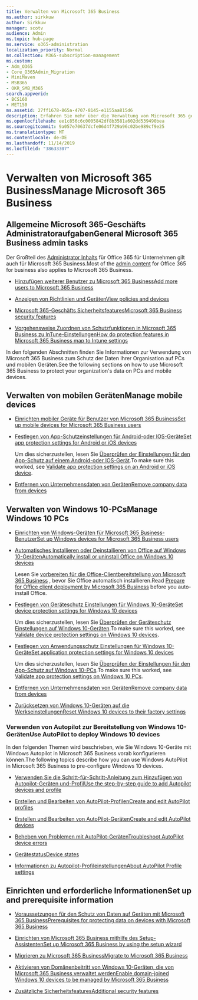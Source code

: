 ```yaml
---
title: Verwalten von Microsoft 365 Business
ms.author: sirkkuw
author: Sirkkuw
manager: scotv
audience: Admin
ms.topic: hub-page
ms.service: o365-administration
localization_priority: Normal
ms.collection: M365-subscription-management
ms.custom:
- Adm_O365
- Core_O365Admin_Migration
- MiniMaven
- MSB365
- OKR_SMB_M365
search.appverid:
- BCS160
- MET150
ms.assetid: 27ff1678-865a-4707-8145-e1155aa815d6
description: Erfahren Sie mehr über die Verwaltung von Microsoft 365 geschäftsbezogenen Verwaltungsaufgaben, mobilen Geräten, Windows 10-PCs und vielen solchen Aufgaben.
ms.openlocfilehash: ee1c856c6c0005842df8b3581a602dd539490bea
ms.sourcegitcommit: 9a057e70637dcfe06d4f729a96c02be989cf9e25
ms.translationtype: MT
ms.contentlocale: de-DE
ms.lasthandoff: 11/14/2019
ms.locfileid: "38633307"
---
```

# <a name="manage-microsoft-365-business"></a><span data-ttu-id="5c3fd-103">Verwalten von Microsoft 365 Business</span><span class="sxs-lookup"><span data-stu-id="5c3fd-103">Manage Microsoft 365 Business</span></span>

## <a name="general-microsoft-365-business-admin-tasks"></a><span data-ttu-id="5c3fd-104">Allgemeine Microsoft 365-Geschäfts Administratoraufgaben</span><span class="sxs-lookup"><span data-stu-id="5c3fd-104">General Microsoft 365 Business admin tasks</span></span>

<span data-ttu-id="5c3fd-105">Der Großteil des [Administrator Inhalts](/Office365/Admin/admin-home.md) für Office 365 für Unternehmen gilt auch für Microsoft 365 Business.</span><span class="sxs-lookup"><span data-stu-id="5c3fd-105">Most of the [admin content](/Office365/Admin/admin-home.md) for Office 365 for business also applies to Microsoft 365 Business.</span></span>

- [<span data-ttu-id="5c3fd-106">Hinzufügen weiterer Benutzer zu Microsoft 365 Business</span><span class="sxs-lookup"><span data-stu-id="5c3fd-106">Add more users to Microsoft 365 Business</span></span>](add-users-m365b.md)
    
- [<span data-ttu-id="5c3fd-107">Anzeigen von Richtlinien und Geräten</span><span class="sxs-lookup"><span data-stu-id="5c3fd-107">View policies and devices</span></span>](view-policies-and-devices.md)
    
- [<span data-ttu-id="5c3fd-108">Microsoft 365-Geschäfts Sicherheitsfeatures</span><span class="sxs-lookup"><span data-stu-id="5c3fd-108">Microsoft 365 Business security features</span></span>](security-features.md)
    
- [<span data-ttu-id="5c3fd-109">Vorgehensweise Zuordnen von Schutzfunktionen in Microsoft 365 Business zu InTune-Einstellungen</span><span class="sxs-lookup"><span data-stu-id="5c3fd-109">How do protection features in Microsoft 365 Business map to Intune settings</span></span>](map-protection-features-to-intune-settings.md)
    
<span data-ttu-id="5c3fd-110">In den folgenden Abschnitten finden Sie Informationen zur Verwendung von Microsoft 365 Business zum Schutz der Daten Ihrer Organisation auf PCs und mobilen Geräten.</span><span class="sxs-lookup"><span data-stu-id="5c3fd-110">See the following sections on how to use Microsoft 365 Business to protect your organization's data on PCs and mobile devices.</span></span>
  
## <a name="manage-mobile-devices"></a><span data-ttu-id="5c3fd-111">Verwalten von mobilen Geräten</span><span class="sxs-lookup"><span data-stu-id="5c3fd-111">Manage mobile devices</span></span>

- [<span data-ttu-id="5c3fd-112">Einrichten mobiler Geräte für Benutzer von Microsoft 365 Business</span><span class="sxs-lookup"><span data-stu-id="5c3fd-112">Set up mobile devices for Microsoft 365 Business users</span></span>](set-up-mobile-devices.md)
    
- [<span data-ttu-id="5c3fd-113">Festlegen von App-Schutzeinstellungen für Android-oder IOS-Geräte</span><span class="sxs-lookup"><span data-stu-id="5c3fd-113">Set app protection settings for Android or iOS devices</span></span>](app-protection-settings-for-android-and-ios.md)
    
    <span data-ttu-id="5c3fd-114">Um dies sicherzustellen, lesen Sie [Überprüfen der Einstellungen für den App-Schutz auf einem Android-oder IOS-Gerät](validate-settings-on-android-or-ios.md).</span><span class="sxs-lookup"><span data-stu-id="5c3fd-114">To make sure this worked, see [Validate app protection settings on an Android or iOS device](validate-settings-on-android-or-ios.md).</span></span> 
    
- [<span data-ttu-id="5c3fd-115">Entfernen von Unternehmensdaten von Geräten</span><span class="sxs-lookup"><span data-stu-id="5c3fd-115">Remove company data from devices</span></span>](remove-company-data.md)
    
## <a name="manage-windows-10-pcs"></a><span data-ttu-id="5c3fd-116">Verwalten von Windows 10-PCs</span><span class="sxs-lookup"><span data-stu-id="5c3fd-116">Manage Windows 10 PCs</span></span>

- [<span data-ttu-id="5c3fd-117">Einrichten von Windows-Geräten für Microsoft 365 Business-Benutzer</span><span class="sxs-lookup"><span data-stu-id="5c3fd-117">Set up Windows devices for Microsoft 365 Business users</span></span>](set-up-windows-devices.md)
    
- [<span data-ttu-id="5c3fd-118">Automatisches Installieren oder Deinstallieren von Office auf Windows 10-Geräten</span><span class="sxs-lookup"><span data-stu-id="5c3fd-118">Automatically install or uninstall Office on Windows 10 devices</span></span>](auto-install-or-uninstall-office.md)
    
    <span data-ttu-id="5c3fd-119">Lesen Sie [vorbereiten für die Office-Clientbereitstellung von Microsoft 365 Business](prepare-for-office-client-deployment.md) , bevor Sie Office automatisch installieren.</span><span class="sxs-lookup"><span data-stu-id="5c3fd-119">Read [Prepare for Office client deployment by Microsoft 365 Business](prepare-for-office-client-deployment.md) before you auto-install Office.</span></span> 
    
- [<span data-ttu-id="5c3fd-120">Festlegen von Geräteschutz Einstellungen für Windows 10-Geräte</span><span class="sxs-lookup"><span data-stu-id="5c3fd-120">Set device protection settings for Windows 10 devices</span></span>](protection-settings-for-windows-10-pcs.md)
    
    <span data-ttu-id="5c3fd-121">Um dies sicherzustellen, lesen Sie [Überprüfen der Geräteschutz Einstellungen auf Windows 10-Geräten](validate-settings-on-windows-10-pcs.md).</span><span class="sxs-lookup"><span data-stu-id="5c3fd-121">To make sure this worked, see [Validate device protection settings on Windows 10 devices](validate-settings-on-windows-10-pcs.md).</span></span> 
    
- [<span data-ttu-id="5c3fd-122">Festlegen von Anwendungsschutz Einstellungen für Windows 10-Geräte</span><span class="sxs-lookup"><span data-stu-id="5c3fd-122">Set application protection settings for Windows 10 devices</span></span>](protection-settings-for-windows-10-devices.md)
    
    <span data-ttu-id="5c3fd-123">Um dies sicherzustellen, lesen Sie [Überprüfen der Einstellungen für den App-Schutz auf Windows 10-PCs](validate-protection-settings-on-windows-10-pcs.md).</span><span class="sxs-lookup"><span data-stu-id="5c3fd-123">To make sure this worked, see [Validate app protection settings on Windows 10 PCs](validate-protection-settings-on-windows-10-pcs.md).</span></span> 
    
- [<span data-ttu-id="5c3fd-124">Entfernen von Unternehmensdaten von Geräten</span><span class="sxs-lookup"><span data-stu-id="5c3fd-124">Remove company data from devices</span></span>](remove-company-data.md)
    
- [<span data-ttu-id="5c3fd-125">Zurücksetzen von Windows 10-Geräten auf die Werkseinstellungen</span><span class="sxs-lookup"><span data-stu-id="5c3fd-125">Reset Windows 10 devices to their factory settings</span></span>](reset-devices-to-factory-settings.md)
    
### <a name="use-autopilot-to-deploy-windows-10-devices"></a><span data-ttu-id="5c3fd-126">Verwenden von Autopilot zur Bereitstellung von Windows 10-Geräten</span><span class="sxs-lookup"><span data-stu-id="5c3fd-126">Use AutoPilot to deploy Windows 10 devices</span></span>

<span data-ttu-id="5c3fd-127">In den folgenden Themen wird beschrieben, wie Sie Windows 10-Geräte mit Windows Autopilot in Microsoft 365 Business vorab konfigurieren können.</span><span class="sxs-lookup"><span data-stu-id="5c3fd-127">The following topics describe how you can use Windows AutoPilot in Microsoft 365 Business to pre-configure Windows 10 devices.</span></span>
  
- [<span data-ttu-id="5c3fd-128">Verwenden Sie die Schritt-für-Schritt-Anleitung zum Hinzufügen von Autopilot-Geräten und-Profil</span><span class="sxs-lookup"><span data-stu-id="5c3fd-128">Use the step-by-step guide to add Autopilot devices and profile</span></span>](add-autopilot-devices-and-profile.md)
    
- [<span data-ttu-id="5c3fd-129">Erstellen und Bearbeiten von AutoPilot-Profilen</span><span class="sxs-lookup"><span data-stu-id="5c3fd-129">Create and edit AutoPilot profiles</span></span>](create-and-edit-autopilot-profiles.md)
    
- [<span data-ttu-id="5c3fd-130">Erstellen und Bearbeiten von AutoPilot-Geräten</span><span class="sxs-lookup"><span data-stu-id="5c3fd-130">Create and edit AutoPilot devices</span></span>](create-and-edit-autopilot-devices.md)
    
- [<span data-ttu-id="5c3fd-131">Beheben von Problemen mit AutoPilot-Geräten</span><span class="sxs-lookup"><span data-stu-id="5c3fd-131">Troubleshoot AutoPilot device errors</span></span>](troubleshoot-autopilot-errors.md)
    
- [<span data-ttu-id="5c3fd-132">Gerätestatus</span><span class="sxs-lookup"><span data-stu-id="5c3fd-132">Device states</span></span>](device-states.md)
    
- [<span data-ttu-id="5c3fd-133">Informationen zu Autopilot-Profileinstellungen</span><span class="sxs-lookup"><span data-stu-id="5c3fd-133">About AutoPilot Profile settings</span></span>](autopilot-profile-settings.md)
    
## <a name="set-up-and-prerequisite-information"></a><span data-ttu-id="5c3fd-134">Einrichten und erforderliche Informationen</span><span class="sxs-lookup"><span data-stu-id="5c3fd-134">Set up and prerequisite information</span></span>

- [<span data-ttu-id="5c3fd-135">Voraussetzungen für den Schutz von Daten auf Geräten mit Microsoft 365 Business</span><span class="sxs-lookup"><span data-stu-id="5c3fd-135">Prerequisites for protecting data on devices with Microsoft 365 Business</span></span>](pre-requisites-for-data-protection.md)
    
- [<span data-ttu-id="5c3fd-136">Einrichten von Microsoft 365 Business mithilfe des Setup-Assistenten</span><span class="sxs-lookup"><span data-stu-id="5c3fd-136">Set up Microsoft 365 Business by using the setup wizard</span></span>](set-up.md)
    
- [<span data-ttu-id="5c3fd-137">Migrieren zu Microsoft 365 Business</span><span class="sxs-lookup"><span data-stu-id="5c3fd-137">Migrate to Microsoft 365 Business</span></span>](migrate-to-microsoft-365-business.md)
    
- [<span data-ttu-id="5c3fd-138">Aktivieren von Domänenbeitritt von Windows 10-Geräten, die von Microsoft 365 Business verwaltet werden</span><span class="sxs-lookup"><span data-stu-id="5c3fd-138">Enable domain-joined Windows 10 devices to be managed by Microsoft 365 Business</span></span>](manage-windows-devices.md)
    
- [<span data-ttu-id="5c3fd-139">Zusätzliche Sicherheitsfeatures</span><span class="sxs-lookup"><span data-stu-id="5c3fd-139">Additional security features</span></span>](security-features.md#additional-security-features)
